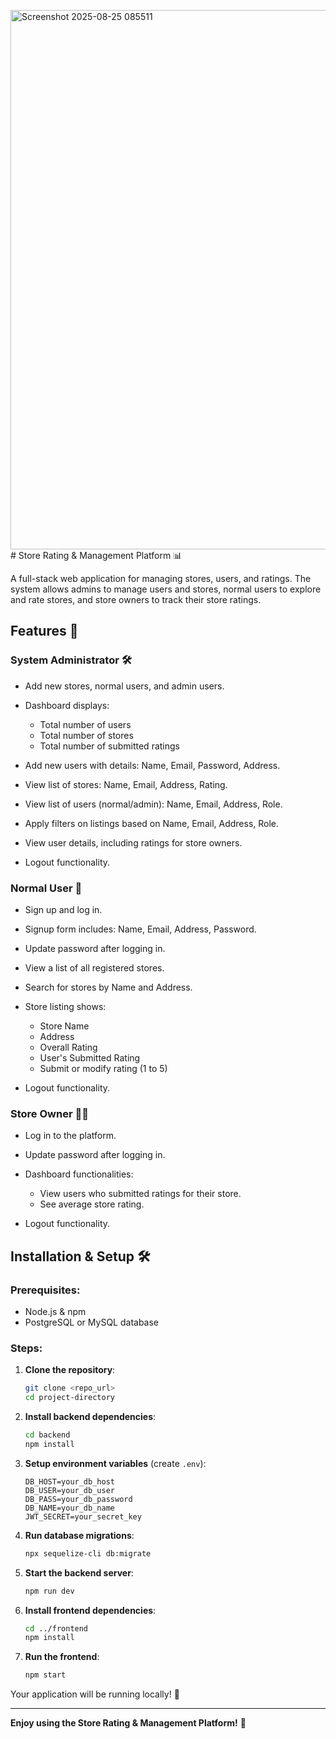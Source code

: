 <img width="1466" height="863" alt="Screenshot 2025-08-25 085511" src="https://github.com/user-attachments/assets/c25ee9f9-04e3-492d-9e83-14ae055e910e" /># Store Rating & Management Platform 📊

A full-stack web application for managing stores, users, and ratings. The system allows admins to manage users and stores, normal users to explore and rate stores, and store owners to track their store ratings.

## Features 🔗

### System Administrator 🛠️

* Add new stores, normal users, and admin users.
* Dashboard displays:

  * Total number of users
  * Total number of stores
  * Total number of submitted ratings
* Add new users with details: Name, Email, Password, Address.
* View list of stores: Name, Email, Address, Rating.
* View list of users (normal/admin): Name, Email, Address, Role.
* Apply filters on listings based on Name, Email, Address, Role.
* View user details, including ratings for store owners.
* Logout functionality.

### Normal User 👤

* Sign up and log in.
* Signup form includes: Name, Email, Address, Password.
* Update password after logging in.
* View a list of all registered stores.
* Search for stores by Name and Address.
* Store listing shows:

  * Store Name
  * Address
  * Overall Rating
  * User's Submitted Rating
  * Submit or modify rating (1 to 5)
* Logout functionality.

### Store Owner 👨‍💼

* Log in to the platform.
* Update password after logging in.
* Dashboard functionalities:

  * View users who submitted ratings for their store.
  * See average store rating.
* Logout functionality.

## Installation & Setup 🛠️

### Prerequisites:

* Node.js & npm
* PostgreSQL or MySQL database

### Steps:

1. **Clone the repository**:

   ```bash
   git clone <repo_url>
   cd project-directory
   ```
2. **Install backend dependencies**:

   ```bash
   cd backend
   npm install
   ```
3. **Setup environment variables** (create `.env`):

   ```env
   DB_HOST=your_db_host
   DB_USER=your_db_user
   DB_PASS=your_db_password
   DB_NAME=your_db_name
   JWT_SECRET=your_secret_key
   ```
4. **Run database migrations**:

   ```bash
   npx sequelize-cli db:migrate
   ```
5. **Start the backend server**:

   ```bash
   npm run dev
   ```
6. **Install frontend dependencies**:

   ```bash
   cd ../frontend
   npm install
   ```
7. **Run the frontend**:

   ```bash
   npm start
   ```

Your application will be running locally! 🌟

---

**Enjoy using the Store Rating & Management Platform!** 🎉
